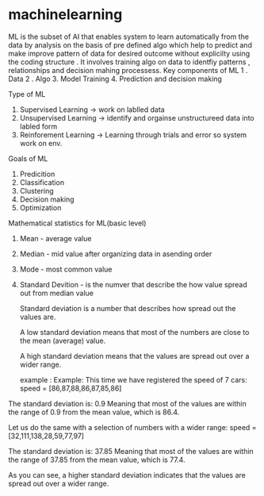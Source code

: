 # machinelearning
ML is the subset of AI that enables system to learn automatically from the data by analysis on the basis of pre defined algo which help to predict and make improve pattern of data for desired outcome without explicilty using the coding structure . It involves training algo on data to identfiy patterns , relationships and decision mahing processess.
Key components of ML
1 . Data
2 . Algo
3. Model Training
4. Prediction and decision making

Type of ML
1. Supervised Learning -> work on lablled data
2. Unsupervised Learning -> identify and orgainse unstructureed data into labled form 
3. Reinforement Learning -> Learning through trials and error so system work on env.

Goals of ML
1. Predicition
2. Classification
3. Clustering
4. Decision making
5. Optimization

Mathematical statistics for ML(basic level)
1. Mean - average value
2. Median - mid value after organizing data in asending order
3. Mode - most common value
4. Standard Devition - is the numver that describe the how value spread out from median value

   Standard deviation is a number that describes how spread out the values are.

   A low standard deviation means that most of the numbers are close to the mean (average) value.

   A high standard deviation means that the values are spread out over a wider range.

   example :
   Example: This time we have registered the speed of 7 cars:
    speed = [86,87,88,86,87,85,86]

The standard deviation is: 0.9
Meaning that most of the values are within the range of 0.9 from the mean value, which is 86.4.

Let us do the same with a selection of numbers with a wider range:
speed = [32,111,138,28,59,77,97]

The standard deviation is: 37.85
Meaning that most of the values are within the range of 37.85 from the mean value, which is 77.4.

As you can see, a higher standard deviation indicates that the values are spread out over a wider range.



